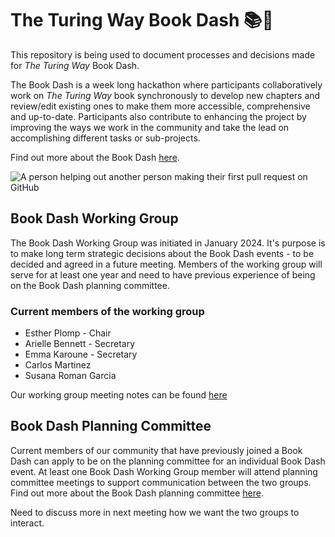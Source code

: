 # The Turing Way Book Dash 📚💨

This repository is being used to document processes and decisions made for *The Turing Way* Book Dash.

The Book Dash is a week long hackathon where participants collaboratively work on *The Turing Way* book synchronously to develop new chapters and review/edit existing ones to make them more accessible, comprehensive and up-to-date. 
Participants also contribute to enhancing the project by improving the ways we work in the community and take the lead on accomplishing different tasks or sub-projects.

Find out more about the Book Dash [here](https://the-turing-way.netlify.app/community-handbook/bookdash).

![A person helping out another person making their first pull request on GitHub](https://github.com/the-turing-way/bookdash/first-pull-request.svg "First pull request")

## Book Dash Working Group

The Book Dash Working Group was initiated in January 2024. 
It's purpose is to make long term strategic decisions about the Book Dash events - to be decided and agreed in a future meeting.
Members of the working group will serve for at least one year and need to have previous experience of being on the Book Dash planning committee.

### Current members of the working group

* Esther Plomp - Chair
* Arielle Bennett - Secretary
* Emma Karoune - Secretary
* Carlos Martinez
* Susana Roman Garcia

Our working group meeting notes can be found [here](https://github.com/the-turing-way/bookdash/wg-meeting-notes)

## Book Dash Planning Committee
Current members of our community that have previously joined a Book Dash can apply to be on the planning committee for an individual Book Dash event.
At least one Book Dash Working Group member will attend planning committee meetings to support communication between the two groups.
Find out more about the Book Dash planning committee [here](https://the-turing-way.netlify.app/community-handbook/bookdash/bookdash-selection).

Need to discuss more in next meeting how we want the two groups to interact.


